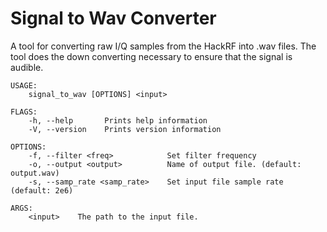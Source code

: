 Signal to Wav Converter
====

A tool for converting raw I/Q samples from the HackRF into .wav files. The tool does the down
converting necessary to ensure that the signal is audible.

```
USAGE:
    signal_to_wav [OPTIONS] <input>

FLAGS:
    -h, --help       Prints help information
    -V, --version    Prints version information

OPTIONS:
    -f, --filter <freq>            Set filter frequency
    -o, --output <output>          Name of output file. (default: output.wav)
    -s, --samp_rate <samp_rate>    Set input file sample rate (default: 2e6)

ARGS:
    <input>    The path to the input file.
```